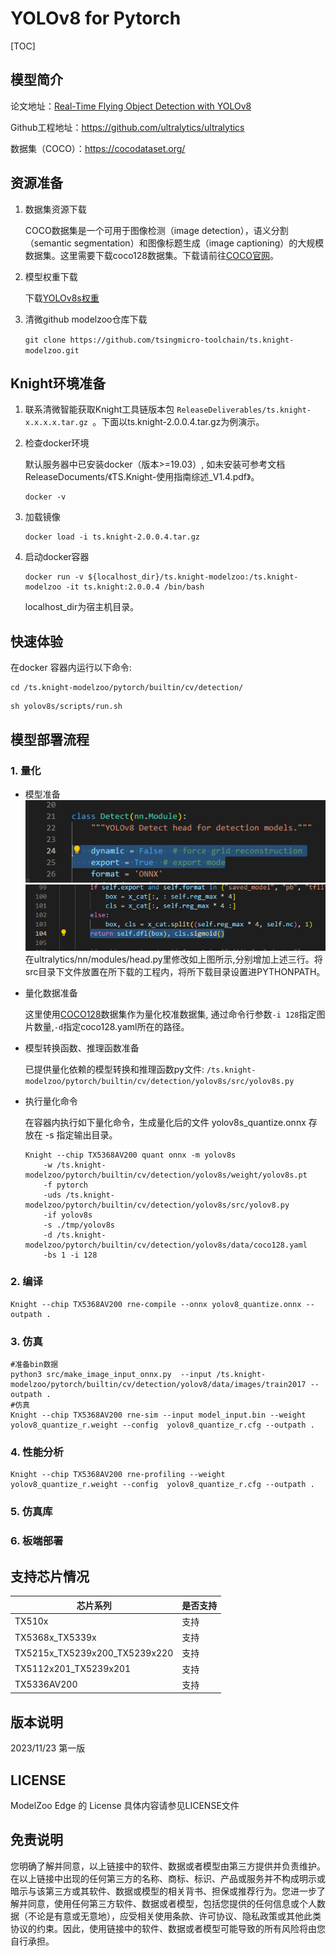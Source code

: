 # YOLOv8 for Pytorch

<!--命名规则 {model_name}-{dataset}-{framework}-->

[TOC]

## 模型简介


<!--可选-->
论文地址：[Real-Time Flying Object Detection with YOLOv8](https://arxiv.org/abs/2305.09972)

Github工程地址：https://github.com/ultralytics/ultralytics

数据集（COCO）：https://cocodataset.org/

## 资源准备

1. 数据集资源下载

	COCO数据集是一个可用于图像检测（image detection），语义分割（semantic segmentation）和图像标题生成（image captioning）的大规模数据集。这里需要下载coco128数据集。下载请前往[COCO官网](https://cocodataset.org/)。
2. 模型权重下载

	下载[YOLOv8s权重](https://github.com/ultralytics/assets/releases/download/v8.2.0/yolov8s.pt)

3. 清微github modelzoo仓库下载

	```git clone https://github.com/tsingmicro-toolchain/ts.knight-modelzoo.git```

## Knight环境准备

1. 联系清微智能获取Knight工具链版本包 ```ReleaseDeliverables/ts.knight-x.x.x.x.tar.gz ```。下面以ts.knight-2.0.0.4.tar.gz为例演示。

2. 检查docker环境

	​默认服务器中已安装docker（版本>=19.03）, 如未安装可参考文档ReleaseDocuments/《TS.Knight-使用指南综述_V1.4.pdf》。
	
	```
	docker -v   
	```

3. 加载镜像
	
	```
	docker load -i ts.knight-2.0.0.4.tar.gz
	```

4. 启动docker容器

	```
	docker run -v ${localhost_dir}/ts.knight-modelzoo:/ts.knight-modelzoo -it ts.knight:2.0.0.4 /bin/bash
	```
	
	localhost_dir为宿主机目录。

## 快速体验

在docker 容器内运行以下命令:

```
cd /ts.knight-modelzoo/pytorch/builtin/cv/detection/
```

```
sh yolov8s/scripts/run.sh
```

## 模型部署流程

### 1. 量化

-   模型准备
	![alt text](image.png)![alt text](image-1.png)
在ultralytics/nn/modules/head.py里修改如上图所示,分别增加上述三行。将src目录下文件放置在所下载的工程内，将所下载目录设置进PYTHONPATH。
	

-   量化数据准备

    这里使用[COCO128](https://github.com/ultralytics/yolov5/releases/download/v1.0/coco128_with_yaml.zip)数据集作为量化校准数据集, 通过命令行参数```-i 128```指定图片数量,```-d```指定coco128.yaml所在的路径。

-   模型转换函数、推理函数准备
	
	已提供量化依赖的模型转换和推理函数py文件: ```/ts.knight-modelzoo/pytorch/builtin/cv/detection/yolov8s/src/yolov8s.py```

-   执行量化命令

	在容器内执行如下量化命令，生成量化后的文件 yolov8s_quantize.onnx 存放在 -s 指定输出目录。

    	Knight --chip TX5368AV200 quant onnx -m yolov8s
    		-w /ts.knight-modelzoo/pytorch/builtin/cv/detection/yolov8s/weight/yolov8s.pt
    		-f pytorch 
    		-uds /ts.knight-modelzoo/pytorch/builtin/cv/detection/yolov8s/src/yolov8.py 
    		-if yolov8s
			-s ./tmp/yolov8s
    		-d /ts.knight-modelzoo/pytorch/builtin/cv/detection/yolov8s/data/coco128.yaml
    		-bs 1 -i 128


### 2. 编译


    Knight --chip TX5368AV200 rne-compile --onnx yolov8_quantize.onnx --outpath .


### 3. 仿真

    #准备bin数据
    python3 src/make_image_input_onnx.py  --input /ts.knight-modelzoo/pytorch/builtin/cv/detection/yolov8/data/images/train2017 --outpath . 
    #仿真
    Knight --chip TX5368AV200 rne-sim --input model_input.bin --weight yolov8_quantize_r.weight --config  yolov8_quantize_r.cfg --outpath .

### 4. 性能分析

```
Knight --chip TX5368AV200 rne-profiling --weight yolov8_quantize_r.weight --config  yolov8_quantize_r.cfg --outpath .
```

### 5. 仿真库

### 6. 板端部署



## 支持芯片情况

| 芯片系列                                          | 是否支持 |
| ------------------------------------------------ | ------- |
| TX510x                                           | 支持     |
| TX5368x_TX5339x                                  | 支持     |
| TX5215x_TX5239x200_TX5239x220 | 支持     |
| TX5112x201_TX5239x201                            | 支持     |
| TX5336AV200                                      | 支持     |



## 版本说明

2023/11/23  第一版



## LICENSE

ModelZoo Edge 的 License 具体内容请参见LICENSE文件

## 免责说明

您明确了解并同意，以上链接中的软件、数据或者模型由第三方提供并负责维护。在以上链接中出现的任何第三方的名称、商标、标识、产品或服务并不构成明示或暗示与该第三方或其软件、数据或模型的相关背书、担保或推荐行为。您进一步了解并同意，使用任何第三方软件、数据或者模型，包括您提供的任何信息或个人数据（不论是有意或无意地），应受相关使用条款、许可协议、隐私政策或其他此类协议的约束。因此，使用链接中的软件、数据或者模型可能导致的所有风险将由您自行承担。





